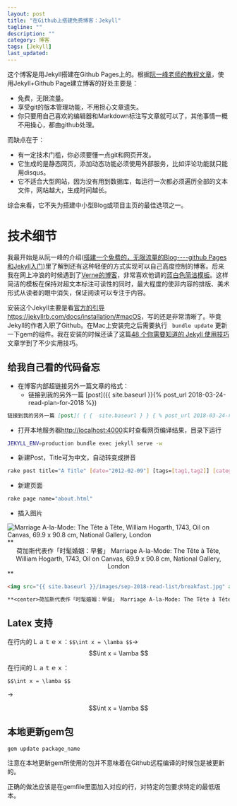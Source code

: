 ```yaml
---
layout: post
title: "在Github上搭建免费博客：Jekyll"
tagline: ""
description: ""
category: 博客
tags: [Jekyll]
last_updated:
---
```



这个博客是用Jekyll搭建在Github Pages上的。根据[阮一峰老师的教程文章](http://www.ruanyifeng.com/blog/2012/08/blogging_with_jekyll.html)，使用Jekyll+Github Page建立博客的好处主要是：

* 免费，无限流量。
* 享受git的版本管理功能，不用担心文章遗失。
* 你只要用自己喜欢的编辑器和Markdown标注写文章就可以了，其他事情一概不用操心，都由github处理。

而缺点在于：
* 有一定技术门槛，你必须要懂一点git和网页开发。
* 它生成的是静态网页，添加动态功能必须使用外部服务，比如评论功能就只能用disqus。
* 它不适合大型网站，因为没有用到数据库，每运行一次都必须遍历全部的文本文件，网站越大，生成时间越长。

 综合来看，它不失为搭建中小型Blog或项目主页的最佳选项之一。

# 技术细节

我最开始是从阮一峰的介绍([搭建一个免费的，无限流量的Blog----github Pages和Jekyll入门](http://www.ruanyifeng.com/blog/2012/08/blogging_with_jekyll.html))里了解到还有这种轻便的方式实现可以自己高度控制的博客。后来我在网上冲浪的时候遇到了[Verne的博客](http://einverne.github.io/)，非常喜欢他调的[蓝白色简洁模板](einverne.github.io/post/2011/12/jekyll-introduction.html)。这样简洁的模板在保持对超文本标注可读性的同时，最大程度的使非内容的排版、美术形式从读者的眼中消失，保证阅读可以专注于内容。

安装这个Jekyll主要是看[官方的引导](https://jekyllrb.com/docs/installation/#macOS)<https://jekyllrb.com/docs/installation/#macOS>，写的还是非常清晰了。毕竟Jekyll的作者入职了Github。在Mac上安装完之后需要执行 ``` bundle update``` 更新一下gem的组件。我在安装的时候还读了这篇[48 个你需要知道的 Jekyll 使用技巧](https://crispgm.com/page/48-tips-for-jekyll-you-should-know.html)文章学到了不少实用技巧。

## 给我自己看的代码备忘

- 在博客内部超链接另外一篇文章的格式：
  - 链接到我的另外一篇 [post]({{ site.baseurl }}{% post_url 2018-03-24-read-plan-for-2018 %})

``` md
链接到我的另外一篇 [post]( { {  site.baseurl } } { % post_url 2018-03-24-read-plan-for-2018  % } )
```

- 打开本地服务器<http://localhost:4000>实时查看网页编译结果，目录下运行

``` bash
JEKYLL_ENV=production bundle exec jekyll serve -w
```

- 新建Post，Title可为中文，自动转变成拼音

``` bash
rake post title="A Title" [date="2012-02-09"] [tags=[tag1,tag2]] [category="category"]
```

- 新建页面

``` bash
rake page name="about.html"
```

- 插入图片

<img src="{{ site.baseurl }}/images/sep-2018-read-list/breakfast.jpg" alt="Marriage A-la-Mode: The Tête à Tête, William Hogarth, 1743, Oil on Canvas, 69.9 x 90.8 cm, National Gallery, London">
**<center>荷加斯代表作「时髦婚姻：早餐」 Marriage A-la-Mode: The Tête à Tête, William Hogarth, 1743, Oil on Canvas, 69.9 x 90.8 cm, National Gallery, London</center>**

```html
<img src="{{ site.baseurl }}/images/sep-2018-read-list/breakfast.jpg" alt="Marriage A-la-Mode: The Tête à Tête, William Hogarth, 1743, Oil on Canvas, 69.9 x 90.8 cm, National Gallery, London">
```

```markdown
**<center>荷加斯代表作「时髦婚姻：早餐」 Marriage A-la-Mode: The Tête à Tête, William Hogarth, 1743, Oil on Canvas, 69.9 x 90.8 cm, National Gallery, London</center>**
```

## Latex 支持

在行内的Ｌａｔｅｘ：`$$\int x = \lamba $$`->$$\int x = \lamba $$

在行间的Ｌａｔｅｘ：

`$$\int x = \lamba $$`

->

$$\int x = \lamba $$

## 本地更新gem包

```bash
gem update package_name
```
注意在本地更新gem所使用的包并不意味着在Github远程编译的时候包是被更新的。

正确的做法应该是在gemfile里面加入对应的行，对特定的包要求特定的最低版本。
